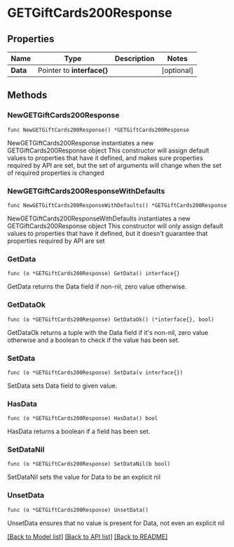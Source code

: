 # GETGiftCards200Response

## Properties

Name | Type | Description | Notes
------------ | ------------- | ------------- | -------------
**Data** | Pointer to **interface{}** |  | [optional] 

## Methods

### NewGETGiftCards200Response

`func NewGETGiftCards200Response() *GETGiftCards200Response`

NewGETGiftCards200Response instantiates a new GETGiftCards200Response object
This constructor will assign default values to properties that have it defined,
and makes sure properties required by API are set, but the set of arguments
will change when the set of required properties is changed

### NewGETGiftCards200ResponseWithDefaults

`func NewGETGiftCards200ResponseWithDefaults() *GETGiftCards200Response`

NewGETGiftCards200ResponseWithDefaults instantiates a new GETGiftCards200Response object
This constructor will only assign default values to properties that have it defined,
but it doesn't guarantee that properties required by API are set

### GetData

`func (o *GETGiftCards200Response) GetData() interface{}`

GetData returns the Data field if non-nil, zero value otherwise.

### GetDataOk

`func (o *GETGiftCards200Response) GetDataOk() (*interface{}, bool)`

GetDataOk returns a tuple with the Data field if it's non-nil, zero value otherwise
and a boolean to check if the value has been set.

### SetData

`func (o *GETGiftCards200Response) SetData(v interface{})`

SetData sets Data field to given value.

### HasData

`func (o *GETGiftCards200Response) HasData() bool`

HasData returns a boolean if a field has been set.

### SetDataNil

`func (o *GETGiftCards200Response) SetDataNil(b bool)`

 SetDataNil sets the value for Data to be an explicit nil

### UnsetData
`func (o *GETGiftCards200Response) UnsetData()`

UnsetData ensures that no value is present for Data, not even an explicit nil

[[Back to Model list]](../README.md#documentation-for-models) [[Back to API list]](../README.md#documentation-for-api-endpoints) [[Back to README]](../README.md)


